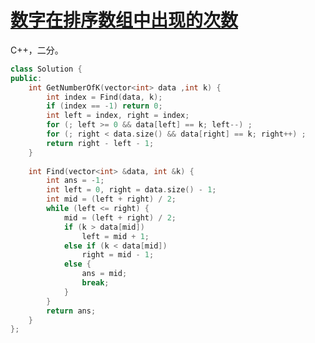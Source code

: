 # [数字在排序数组中出现的次数](https://www.nowcoder.com/practice/70610bf967994b22bb1c26f9ae901fa2?tpId=13&tqId=11190&rp=2&ru=/ta/coding-interviews&qru=/ta/coding-interviews/question-ranking )

C++，二分。

```cpp
class Solution {
public:
    int GetNumberOfK(vector<int> data ,int k) {
        int index = Find(data, k);
        if (index == -1) return 0;
        int left = index, right = index;
        for (; left >= 0 && data[left] == k; left--) ;
        for (; right < data.size() && data[right] == k; right++) ;
        return right - left - 1;
    }
    
    int Find(vector<int> &data, int &k) {
        int ans = -1;
        int left = 0, right = data.size() - 1;
        int mid = (left + right) / 2;
        while (left <= right) {
            mid = (left + right) / 2;
            if (k > data[mid])
                left = mid + 1;
            else if (k < data[mid])
                right = mid - 1;
            else {
                ans = mid;
                break;
            }
        }
        return ans;
    }
};
```


